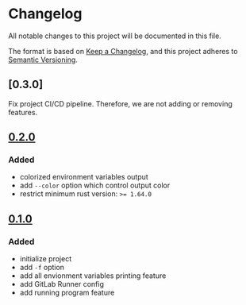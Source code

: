 # Changelog

All notable changes to this project will be documented in this file.

The format is based on [Keep a Changelog](https://keepachangelog.com/en/1.0.0/),
and this project adheres to [Semantic Versioning](https://semver.org/spec/v2.0.0.html).

## [0.3.0]

Fix project CI/CD pipeline.
Therefore, we are not adding or removing features.

## [0.2.0]

### Added

- colorized environment variables output
- add `--color` option which control output color
- restrict minimum rust version: `>= 1.64.0`

## [0.1.0]

### Added

- initialize project
- add `-f` option
- add all envionment variables printing feature
- add GitLab Runner config
- add running program feature

[0.1.0]: https://gitlab.com/moba1/fenv/-/tree/v0.1.0?ref_type=tags
[0.2.0]: https://gitlab.com/moba1/fenv/-/compare/v0.1.0...v0.2.0
